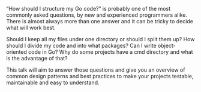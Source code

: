 “How should I structure my Go code?” is probably one of the most commonly asked questions, by new and experienced programmers alike. There is almost always more than one answer and it can be tricky to decide what will work best.

Should I keep all my files under one directory or should I split them up? How should I divide my code and into what packages? Can I write object-oriented code in Go? Why do some projects have a cmd directory and what is the advantage of that?

This talk will aim to answer those questions and give you an overview of common design patterns and best practices to make your projects testable, maintainable and easy to understand.
